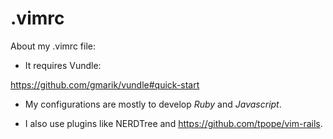 .vimrc
=====

About my .vimrc file:

- It requires Vundle:

 https://github.com/gmarik/vundle#quick-start

- My configurations are mostly to develop *Ruby* and *Javascript*.

- I also use plugins like NERDTree and https://github.com/tpope/vim-rails.
